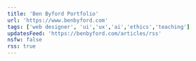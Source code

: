 ```yaml
---
title: 'Ben Byford Portfolio'
url: 'https://www.benbyford.com'
tags: ['web designer', 'ui','ux','ai','ethics','teaching']
updatesFeed: 'https://benbyford.com/articles/rss'
nsfw: false
rss: true
---
```

